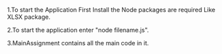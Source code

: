 1.To start the Application First Install the Node packages are required Like XLSX package.

2.To start the application enter "node filename.js".

3.MainAssignment contains all the main code in it. 
